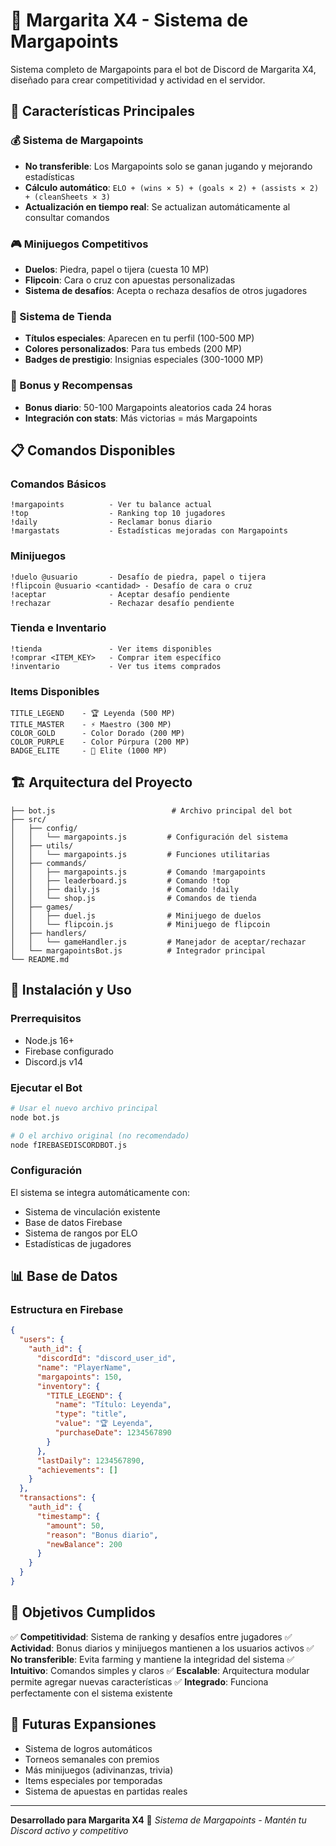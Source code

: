 # 🌊 Margarita X4 - Sistema de Margapoints

Sistema completo de Margapoints para el bot de Discord de Margarita X4, diseñado para crear competitividad y actividad en el servidor.

## 🚀 Características Principales

### 💰 Sistema de Margapoints
- **No transferible**: Los Margapoints solo se ganan jugando y mejorando estadísticas
- **Cálculo automático**: `ELO + (wins × 5) + (goals × 2) + (assists × 2) + (cleanSheets × 3)`
- **Actualización en tiempo real**: Se actualizan automáticamente al consultar comandos

### 🎮 Minijuegos Competitivos
- **Duelos**: Piedra, papel o tijera (cuesta 10 MP)
- **Flipcoin**: Cara o cruz con apuestas personalizadas
- **Sistema de desafíos**: Acepta o rechaza desafíos de otros jugadores

### 🛒 Sistema de Tienda
- **Títulos especiales**: Aparecen en tu perfil (100-500 MP)
- **Colores personalizados**: Para tus embeds (200 MP)
- **Badges de prestigio**: Insignias especiales (300-1000 MP)

### 🎁 Bonus y Recompensas
- **Bonus diario**: 50-100 Margapoints aleatorios cada 24 horas
- **Integración con stats**: Más victorias = más Margapoints

## 📋 Comandos Disponibles

### Comandos Básicos
```
!margapoints          - Ver tu balance actual
!top                  - Ranking top 10 jugadores
!daily                - Reclamar bonus diario
!margastats           - Estadísticas mejoradas con Margapoints
```

### Minijuegos
```
!duelo @usuario       - Desafío de piedra, papel o tijera
!flipcoin @usuario <cantidad> - Desafío de cara o cruz
!aceptar              - Aceptar desafío pendiente
!rechazar             - Rechazar desafío pendiente
```

### Tienda e Inventario
```
!tienda               - Ver items disponibles
!comprar <ITEM_KEY>   - Comprar item específico
!inventario           - Ver tus items comprados
```

### Items Disponibles
```
TITLE_LEGEND    - 🏆 Leyenda (500 MP)
TITLE_MASTER    - ⚡ Maestro (300 MP)
COLOR_GOLD      - Color Dorado (200 MP)
COLOR_PURPLE    - Color Púrpura (200 MP)
BADGE_ELITE     - 💎 Elite (1000 MP)
```

## 🏗️ Arquitectura del Proyecto

```
├── bot.js                          # Archivo principal del bot
├── src/
│   ├── config/
│   │   └── margapoints.js         # Configuración del sistema
│   ├── utils/
│   │   └── margapoints.js         # Funciones utilitarias
│   ├── commands/
│   │   ├── margapoints.js         # Comando !margapoints
│   │   ├── leaderboard.js         # Comando !top
│   │   ├── daily.js               # Comando !daily
│   │   └── shop.js                # Comandos de tienda
│   ├── games/
│   │   ├── duel.js                # Minijuego de duelos
│   │   └── flipcoin.js            # Minijuego de flipcoin
│   ├── handlers/
│   │   └── gameHandler.js         # Manejador de aceptar/rechazar
│   └── margapointsBot.js          # Integrador principal
└── README.md
```

## 🔧 Instalación y Uso

### Prerrequisitos
- Node.js 16+
- Firebase configurado
- Discord.js v14

### Ejecutar el Bot
```bash
# Usar el nuevo archivo principal
node bot.js

# O el archivo original (no recomendado)
node fIREBASEDISCORDBOT.js
```

### Configuración
El sistema se integra automáticamente con:
- Sistema de vinculación existente
- Base de datos Firebase
- Sistema de rangos por ELO
- Estadísticas de jugadores

## 📊 Base de Datos

### Estructura en Firebase
```json
{
  "users": {
    "auth_id": {
      "discordId": "discord_user_id",
      "name": "PlayerName",
      "margapoints": 150,
      "inventory": {
        "TITLE_LEGEND": {
          "name": "Título: Leyenda",
          "type": "title",
          "value": "🏆 Leyenda",
          "purchaseDate": 1234567890
        }
      },
      "lastDaily": 1234567890,
      "achievements": []
    }
  },
  "transactions": {
    "auth_id": {
      "timestamp": {
        "amount": 50,
        "reason": "Bonus diario",
        "newBalance": 200
      }
    }
  }
}
```

## 🎯 Objetivos Cumplidos

✅ **Competitividad**: Sistema de ranking y desafíos entre jugadores
✅ **Actividad**: Bonus diarios y minijuegos mantienen a los usuarios activos
✅ **No transferible**: Evita farming y mantiene la integridad del sistema
✅ **Intuitivo**: Comandos simples y claros
✅ **Escalable**: Arquitectura modular permite agregar nuevas características
✅ **Integrado**: Funciona perfectamente con el sistema existente

## 🔮 Futuras Expansiones

- Sistema de logros automáticos
- Torneos semanales con premios
- Más minijuegos (adivinanzas, trivia)
- Items especiales por temporadas
- Sistema de apuestas en partidas reales

---

**Desarrollado para Margarita X4** 🌊
*Sistema de Margapoints - Mantén tu Discord activo y competitivo*
